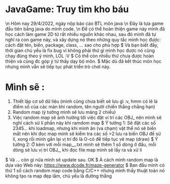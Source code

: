 # JavaGame: Truy tìm kho báu
\n Hôm nay 29/4/2022, ngày nộp báo cáo BTL môn java
\n Đây là tựa game đầu tiên bằng java do mình code. 
\n Để có thể hoàn thiện game này mình đã học cách làm game 2D từ rất nhiều nguồn khác nhau, sau đó mình đã tự nghĩ ra con game này, và xây dựng nó theo những quy tắc mình  học được: cách đặt tên, biến, package, class, ... sao cho phù hợp
$ Và bạn biết đấy, thời gian chủ yếu là fix bug vì không phải thứ gì mình học được nó cũng chạy đúng theo ý mình, LOL :V
$ Có thể còn nhiều thứ chưa được hoàn thiện và cũng đc góp ý từ thầy dạy bộ môn. 
$ Mặc dù đã kết thúc môn học nhưng mình vẫn sẽ tiếp tục phát triển trò chơi này.
# Mình sẽ : 
1. Thiết lập cơ sở dữ liệu (mình cũng chưa biết sẽ lưu gì :v, hmm có lẽ là điểm số của các màn khi random, tên người chiến thắng chẳng hạn)
2. Random map (ý tưởng mình sẽ lưu mảng 2 chiều)
3. Việc random map sẽ ảnh hưởng tới việc đặt ví trí các OBJ_ nên mình sẽ nghĩ cách sử lí phần này khi ramdom map 
 $ Ý tưởng 1: Sẽ đặt các số 2345... khi loadmap, nhưng khi mình ăn (va chạm) vật thể nó sẽ biến mất nên khi đọc map mình sẽ kiểm tra các số >2 lưu ra biến OBJ để sử lí,
 xong rồi mình gắn lại vị trí đó là O-cỏ để tiếp tục vẽ map (draw)
 $ Ý tưởng 2: Ở kèm với mỗi map__.txt mình sẽ thêm 1 số dòng ở đầu, mỗi dòng sẽ lưu vị trí OBJ_, khi đọc file map mình sẽ lấy ra và xử lí


$ Và ... còn gì nữa mình sẽ update sau. OK 
$ À cách mình random map là dựa vào Web này: https://www.dcode.fr/maze-generator
$ Ban đầu mình có thử 1 số cách random map code bằng C/C++ nhưng mình thấy thuật toán nó không tạo ra map đẹp lắm, chủ yếu là đường thẳng

